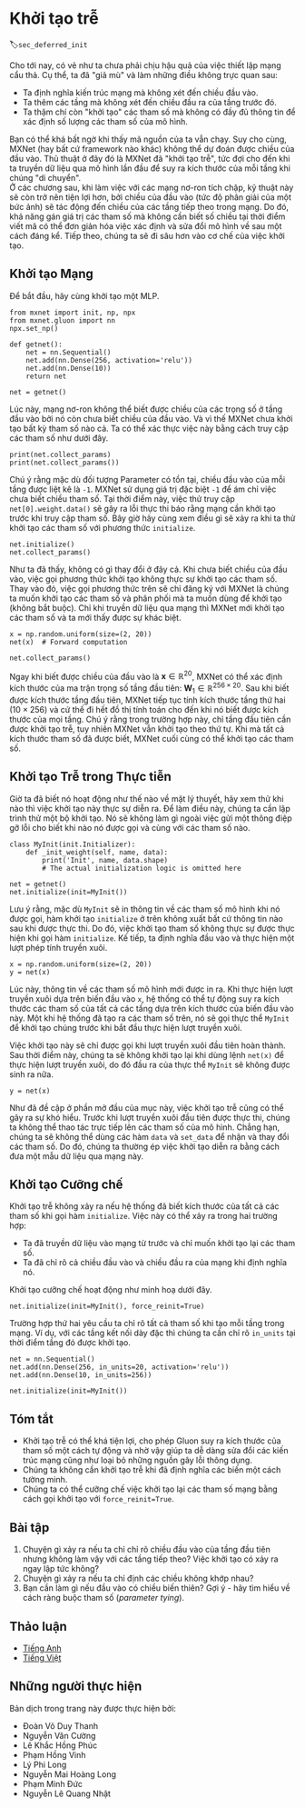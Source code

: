 <!-- ===================== Bắt đầu dịch Phần 1 ===================== -->
<!-- ========================================= REVISE PHẦN 1 - BẮT ĐẦU =================================== -->

<!--
# Deferred Initialization
-->

# Khởi tạo trễ
:label:`sec_deferred_init`

<!--
In the previous examples we played fast and loose with setting up our networks. In particular we did the following things that *shouldn't* work:
-->

<!-- UPDATE
So far, it might seem that we got away with being sloppy in setting up our networks.
Specifically, we did the following unintuitive things, which not might seem like they should work:
-->
Cho tới nay, có vẻ như ta chưa phải chịu hậu quả của việc thiết lập mạng cẩu thả. Cụ thể, ta đã "giả mù" và làm những điều không trực quan sau: 

<!--
* We defined the network architecture with no regard to the input dimensionality.
* We added layers without regard to the output dimension of the previous layer.
* We even "initialized" these parameters without knowing how many parameters were to initialize.
-->

<!-- UPDATE
* We defined the network architectures without specifying the input dimensionality.
* We added layers without specifying the output dimension of the previous layer.
* We even "initialized" these parameters before providing enough information to determine how many parameters our models should contain.
-->

* Ta định nghĩa kiến trúc mạng mà không xét đến chiều đầu vào.
* Ta thêm các tầng mà không xét đến chiều đầu ra của tầng trước đó.
* Ta thậm chí còn "khởi tạo" các tham số mà không có đầy đủ thông tin để xác định số lượng các tham số của mô hình. 

<!--
All of those things sound impossible and indeed, they are. 
After all, there is no way MXNet (or any other framework for that matter) could predict what the input dimensionality of a network would be. 
Later on, when working with convolutional networks and images this problem will become even more pertinent, since the input dimensionality 
(i.e., the resolution of an image) will affect the dimensionality of subsequent layers at a long range. 
Hence, the ability to set parameters without the need to know at the time of writing the code what the dimensionality is can greatly simplify statistical modeling. 
In what follows, we will discuss how this works using initialization as an example. 
After all, we cannot initialize variables that we do not know exist.
-->

<!-- UPDATE
You might be surprised that our code runs at all.
After all, there is no way MXNet  could tell what the input dimensionality of a network would be.
The trick here is that MXNet *defers initialization*, waiting until the first time we pass data through the model, to infer the sizes of each layer *on the fly*.
Later on, when working with convolutional neural networks this technique will become even more convenient, since the input dimensionality 
(i.e., the resolution of an image) will affect the dimensionality of each subsequent layer. 
Hence, the ability to set parameters without the need to know, at the time of writing the code, what the dimensionality is 
can greatly simplify the task of specifying and subsequently modifying our models. 
Next, we go deeper into the mechanics of initialization.
-->

Bạn có thể khá bất ngờ khi thấy mã nguồn của ta vẫn chạy. 
Suy cho cùng, MXNet (hay bất cứ framework nào khác) không thể dự đoán được chiều của đầu vào.
Thủ thuật ở đây đó là MXNet đã "khởi tạo trễ", tức đợi cho đến khi ta truyền dữ liệu qua mô hình lần đầu để suy ra kích thước của mỗi tầng khi chúng "di chuyển".  
Ở các chương sau, khi làm việc với các mạng nơ-ron tích chập, kỹ thuật này sẽ còn trở nên tiện lợi hơn, bởi chiều của đầu vào (tức độ phân giải của một bức ảnh) sẽ tác động đến chiều của các tầng tiếp theo trong mạng.
Do đó, khả năng gán giá trị các tham số mà không cần biết số chiều tại thời điểm viết mã có thể đơn giản hóa việc xác định và sửa đổi mô hình về sau một cách đáng kể.
Tiếp theo, chúng ta sẽ đi sâu hơn vào cơ chế của việc khởi tạo.

<!-- ===================== Kết thúc dịch Phần 1 ===================== -->

<!-- ===================== Bắt đầu dịch Phần 2 ===================== -->

<!--
## Instantiating a Network
-->

## Khởi tạo Mạng

<!--
Let's see what happens when we instantiate a network. 
We start with our trusty MLP as before.
-->

<!-- UPDATE
To begin, let us instantiate an MLP. 
-->

Để bắt đầu, hãy cùng khởi tạo một MLP.

```{.python .input}
from mxnet import init, np, npx
from mxnet.gluon import nn
npx.set_np()

def getnet():
    net = nn.Sequential()
    net.add(nn.Dense(256, activation='relu'))
    net.add(nn.Dense(10))
    return net

net = getnet()
```

<!--
At this point the network does not really know yet what the dimensionalities of the various parameters should be. 
All one could tell at this point is that each layer needs weights and bias, albeit of unspecified dimensionality. 
If we try accessing the parameters, that is exactly what happens.
-->

<!-- UPDATE
At this point, the network cannot possibly know the dimensions of the input layer's weights because the input dimension remains unknown.
Consequently MXNet has not yet initialized any parameters.
We confirm by attempting to access the parameters below.
-->

Lúc này, mạng nơ-ron không thể biết được chiều của các trọng số ở tầng đầu vào bởi nó còn chưa biết chiều của đầu vào.
Và vì thế MXNet chưa khởi tạo bất kỳ tham số nào cả.
Ta có thể xác thực việc này bằng cách truy cập các tham số như dưới đây.

```{.python .input}
print(net.collect_params)
print(net.collect_params())
```

<!--
In particular, trying to access `net[0].weight.data()` at this point would trigger a runtime error stating that the network needs initializing before it can do anything. 
Let's see whether anything changes after we initialize the parameters:
-->

<!--UPDATE
Note that while the Parameter objects exist, the input dimension to each layer to listed as `-1`.
MXNet uses the special value `-1` to indicate that the parameters dimension remains unknown.
At this point attempts to access `net[0].weight.data()` would trigger a runtime error stating that the network must be initialized before the parameters can be accessed.
Now let us see what happens when we attempt to initialze parameters via the `initialize` method.
-->

Chú ý rằng mặc dù đối tượng Parameter có tồn tại, chiều đầu vào của mỗi tầng được liệt kê là `-1`.
MXNet sử dụng giá trị đặc biệt `-1` để ám chỉ việc chưa biết chiều tham số.
Tại thời điểm này, việc thử truy cập `net[0].weight.data()` sẽ gây ra lỗi thực thi báo rằng mạng cần khởi tạo trước khi truy cập tham số. 
Bây giờ hãy cùng xem điều gì sẽ xảy ra khi ta thử khởi tạo các tham số với phương thức `initialize`.

```{.python .input}
net.initialize()
net.collect_params()
```

<!--
As we can see, nothing really changed. 
Only once we provide the network with some data do we see a difference. 
Let's try it out.
-->

<!-- UPDATE
As we can see, nothing has changed. 
When input dimensions are known, calls to initialize do not truly initalize the parameters.
Instead, this call registers to MXNet that we wish (and optionally, according to which distribution) to initialize the parameters. 
Only once we pass data through the network will MXNet finally initialize parameters and we will see a difference.
-->

Như ta đã thấy, không có gì thay đổi ở đây cả.
Khi chưa biết chiều của đầu vào, việc gọi phương thức khởi tạo không thực sự khởi tạo các tham số.
Thay vào đó, việc gọi phương thức trên sẽ chỉ đăng ký với MXNet là chúng ta muốn khởi tạo các tham số và phân phối mà ta muốn dùng để khởi tạo (không bắt buộc).
Chỉ khi truyền dữ liệu qua mạng thì MXNet mới khởi tạo các tham số và ta mới thấy được sự khác biệt. 

```{.python .input}
x = np.random.uniform(size=(2, 20))
net(x)  # Forward computation

net.collect_params()
```

<!--
The main difference to before is that as soon as we knew the input dimensionality, 
$\mathbf{x} \in \mathbb{R}^{20}$ it was possible to define the weight matrix for the first layer, 
i.e., $\mathbf{W}_1 \in \mathbb{R}^{256 \times 20}$. 
With that out of the way, we can progress to the second layer, 
define its dimensionality to be $10 \times 256$ and so on through the computational graph and bind all the dimensions as they become available. 
Once this is known, we can proceed by initializing parameters. 
This is the solution to the three problems outlined above.
-->

<!-- UPDATE
As soon as we knew the input dimensionality, $\mathbf{x} \in \mathbb{R}^{20}$ MXNet can identify the shape of the first layer's weight matrix, i.e., $\mathbf{W}_1 \in \mathbb{R}^{256 \times 20}$.
Having recognized the first layer shape, MXNet proceeds to the second layer, whose dimensionality is $10 \times 256$ and so on through the computational graph until all shapes are known.
Note that in this case, only the first layer required deferred initialization, but MXNet initializes sequentially. 
Once all parameter shapes are known, MXNet can finally initialize the parameters. 
-->

Ngay khi biết được chiều của đầu vào là $\mathbf{x} \in \mathbb{R}^{20}$, MXNet có thể xác định kích thước của ma trận trọng số tầng đầu tiên: $\mathbf{W}_1 \in \mathbb{R}^{256 \times 20}$.
Sau khi biết được kích thước tầng đầu tiên, MXNet tiếp tục tính kích thước tầng thứ hai ($10 \times 256$) và cứ thế đi hết đồ thị tính toán cho đến khi nó biết được kích thước của mọi tầng.
Chú ý rằng trong trường hợp này, chỉ tầng đầu tiên cần được khởi tạo trễ, tuy nhiên MXNet vẫn khởi tạo theo thứ tự. 
Khi mà tất cả kích thước tham số đã được biết, MXNet cuối cùng có thể khởi tạo các tham số. 

<!-- ===================== Kết thúc dịch Phần 2 ===================== -->

<!-- ===================== Bắt đầu dịch Phần 3 ===================== -->

<!-- ========================================= REVISE PHẦN 1 - KẾT THÚC ===================================-->

<!-- ========================================= REVISE PHẦN 2 - BẮT ĐẦU ===================================-->

<!--
## Deferred Initialization in Practice
-->

## Khởi tạo Trễ trong Thực tiễn

<!--
Now that we know how it works in theory, let's see when the initialization is actually triggered. 
In order to do so, we mock up an initializer which does nothing but report a debug message stating when it was invoked and with which parameters.
-->

<!-- UPDATE
Now that we know how it works in theory, let us see when the initialization is actually triggered.
In order to do so, we mock up an initializer which does nothing but report a debug message stating when it was invoked and with which parameters.
-->

Giờ ta đã biết nó hoạt động như thế nào về mặt lý thuyết, hãy xem thử khi nào thì việc khởi tạo này thực sự diễn ra.
Để làm điều này, chúng ta cần lập trình thử một bộ khởi tạo. Nó sẽ không làm gì ngoài việc gửi một thông điệp gỡ lỗi cho biết khi nào nó được gọi và cùng với các tham số nào.

```{.python .input  n=22}
class MyInit(init.Initializer):
    def _init_weight(self, name, data):
        print('Init', name, data.shape)
        # The actual initialization logic is omitted here

net = getnet()
net.initialize(init=MyInit())
```

<!--
Note that, although `MyInit` will print information about the model parameters when it is called, 
the above `initialize` function does not print any information after it has been executed.
Therefore there is no real initialization parameter when calling the `initialize` function. 
Next, we define the input and perform a forward calculation.
-->

<!-- UPDATE
Note that, although `MyInit` will print information about the model parameters when it is called, the above `initialize` function does not print any information after it has been executed.  
Therefore there is no real initialization parameter when calling the `initialize` function. 
Next, we define the input and perform a forward calculation.
-->

Lưu ý rằng, mặc dù `MyInit` sẽ in thông tin về các tham số mô hình khi nó được gọi, hàm khởi tạo `initialize` ở trên không xuất bất cứ thông tin nào sau khi được thực thi. 
Do đó, việc khởi tạo tham số không thực sự được thực hiện khi gọi hàm `initialize`.
Kế tiếp, ta định nghĩa đầu vào và thực hiện một lượt phép tính truyền xuôi.

```{.python .input  n=25}
x = np.random.uniform(size=(2, 20))
y = net(x)
```

<!--
At this time, information on the model parameters is printed. 
When performing a forward calculation based on the input `x`, the system can automatically infer the shape of the weight parameters of all layers based on the shape of the input. 
Once the system has created these parameters, it calls the `MyInit` instance to initialize them before proceeding to the forward calculation.
-->

<!-- UPDATE
At this time, information on the model parameters is printed. 
When performing a forward calculation based on the input `x`, the system can automatically infer the shape of the weight parameters of all layers based on the shape of the input. 
Once the system has created these parameters, it calls the `MyInit` instance to initialize them before proceeding to the forward calculation.
-->

Lúc này, thông tin về các tham số mô hình mới được in ra. 
Khi thực hiện lượt truyền xuôi dựa trên biến đầu vào `x`, hệ thống có thể tự động suy ra kích thước các tham số của tất cả các tầng dựa trên kích thước của biến đầu vào này. 
Một khi hệ thống đã tạo ra các tham số trên, nó sẽ gọi thực thể `MyInit` để khởi tạo chúng trước khi bắt đầu thực hiện lượt truyền xuôi. 

<!--
Of course, this initialization will only be called when completing the initial forward calculation. 
After that, we will not re-initialize when we run the forward calculation `net(x)`, so the output of the `MyInit` instance will not be generated again.
-->

<!-- UPDATE
This initialization will only be called when completing the initial forward calculation. 
After that, we will not re-initialize when we run the forward calculation `net(x)`, so the output of the `MyInit` instance will not be generated again.
-->

Việc khởi tạo này sẽ chỉ được gọi khi lượt truyền xuôi đầu tiên hoàn thành. 
Sau thời điểm này, chúng ta sẽ không khởi tạo lại khi dùng lệnh `net(x)` để thực hiện lượt truyền xuôi, do đó đầu ra của thực thể `MyInit` sẽ không được sinh ra nữa.  

```{.python .input}
y = net(x)
```

<!--
As mentioned at the beginning of this section, deferred initialization can also cause confusion. 
Before the first forward calculation, we were unable to directly manipulate the model parameters, 
for example, we could not use the `data` and `set_data` functions to get and modify the parameters. 
Therefore, we often force initialization by sending a sample observation through the network.
-->

<!-- UPDATE
As mentioned at the beginning of this section, deferred initialization can be source of confusion.
Before the first forward calculation, we were unable to directly manipulate the model parameters,
for example, we could not use the `data` and `set_data` functions to get and modify the parameters.
Therefore, we often force initialization by sending a sample observation through the network.
-->

Như đã đề cập ở phần mở đầu của mục này, việc khởi tạo trễ cũng có thể gây ra sự khó hiểu. 
Trước khi lượt truyền xuôi đầu tiên được thực thi, chúng ta không thể thao tác trực tiếp lên các tham số của mô hình. 
Chẳng hạn, chúng ta sẽ không thể dùng các hàm `data` và `set_data` để nhận và thay đổi các tham số. 
Do đó, chúng ta thường ép việc khởi tạo diễn ra bằng cách đưa một mẫu dữ liệu qua mạng này. 

<!-- ===================== Kết thúc dịch Phần 3 ===================== -->

<!-- ===================== Bắt đầu dịch Phần 4 ===================== -->

<!--
## Forced Initialization
-->

## Khởi tạo Cưỡng chế

<!--
Deferred initialization does not occur if the system knows the shape of all parameters when calling the `initialize` function. 
This can occur in two cases:
-->

<!-- UPDATE
Deferred initialization does not occur if the system knows the shape of all parameters when we call the `initialize` function. 
This can occur in two cases:
-->

Khởi tạo trễ không xảy ra nếu hệ thống đã biết kích thước của tất cả các tham số khi gọi hàm `initialize`.
Việc này có thể xảy ra trong hai trường hợp: 

<!--
* We have already seen some data and we just want to reset the parameters.
* We specified all input and output dimensions of the network when defining it.
-->

* Ta đã truyền dữ liệu vào mạng từ trước và chỉ muốn khởi tạo lại các tham số. 
* Ta đã chỉ rõ cả chiều đầu vào và chiều đầu ra của mạng khi định nghĩa nó. 

<!--
Forced reinitialization works as illustrated below.
-->

Khởi tạo cưỡng chế hoạt động như minh hoạ dưới đây.

```{.python .input}
net.initialize(init=MyInit(), force_reinit=True)
```

<!--
The second case requires us to specify the remaining set of parameters when creating the layer. 
For instance, for dense layers we also need to specify the `in_units` so that initialization can occur immediately once `initialize` is called.
-->

<!-- UPDATE
The second case requires that we specify all parameters when creating each layer.
For instance, for dense layers we must specify `in_units` at the time that the layer is instantiated.
-->

Trường hợp thứ hai yêu cầu ta chỉ rõ tất cả tham số khi tạo mỗi tầng trong mạng.
Ví dụ, với các tầng kết nối dày đặc thì chúng ta cần chỉ rõ `in_units` tại thời điểm tầng đó được khởi tạo.

```{.python .input}
net = nn.Sequential()
net.add(nn.Dense(256, in_units=20, activation='relu'))
net.add(nn.Dense(10, in_units=256))

net.initialize(init=MyInit())
```

<!--
## Summary
-->

## Tóm tắt

<!--
* Deferred initialization is a good thing. It allows Gluon to set many things automatically and it removes a great source of errors from defining novel network architectures.
* We can override this by specifying all implicitly defined variables.
* Initialization can be repeated (or forced) by setting the `force_reinit=True` flag.
-->

<!-- UPDATE
* Deferred initialization can be convenient, allowing Gluon to infer parameter shapes automatically, making it easy to modify architectures and eliminating one common source of errors.
* We do not need deferred initialization when we specify all variables explicitly.
* We can forcibly re-initialize a network's parameters by invoking initalize with the `force_reinit=True` flag.
-->

* Khởi tạo trễ có thể khá tiện lợi, cho phép Gluon suy ra kích thước của tham số một cách tự động và nhờ vậy giúp ta dễ dàng sửa đổi các kiến trúc mạng cũng như loại bỏ những nguồn gây lỗi thông dụng. 
* Chúng ta không cần khởi tạo trễ khi đã định nghĩa các biến một cách tường minh.
* Chúng ta có thể cưỡng chế việc khởi tạo lại các tham số mạng bằng cách gọi khởi tạo với `force_reinit=True`. 

<!--
## Exercises
-->

## Bài tập

<!--
1. What happens if you specify the input dimensions to the first laye but not to subsequent layers? Do you get immediate initialization?
2. What happens if you specify mismatching dimensions?
3. What would you need to do if you have input of varying dimensionality? Hint - look at parameter tying.
-->

1. Chuyện gì xảy ra nếu ta chỉ chỉ rõ chiều đầu vào của tầng đầu tiên nhưng không làm vậy với các tầng tiếp theo? Việc khởi tạo có xảy ra ngay lập tức không?
2. Chuyện gì xảy ra nếu ta chỉ định các chiều không khớp nhau? 
3. Bạn cần làm gì nếu đầu vào có chiều biến thiên? Gợi ý - hãy tìm hiểu về cách ràng buộc tham số (*parameter tying*). 

<!-- ===================== Kết thúc dịch Phần 4 ===================== -->
<!-- ========================================= REVISE PHẦN 2 - KẾT THÚC ===================================-->

<!--
## [Discussions](https://discuss.mxnet.io/t/2327)
-->

## Thảo luận
* [Tiếng Anh](https://discuss.mxnet.io/t/2327)
* [Tiếng Việt](https://forum.machinelearningcoban.com/c/d2l)

## Những người thực hiện
Bản dịch trong trang này được thực hiện bởi:
<!--
Tác giả của mỗi Pull Request điền tên mình và tên những người review mà bạn thấy
hữu ích vào từng phần tương ứng. Mỗi dòng một tên, bắt đầu bằng dấu `*`.

Lưu ý:
* Nếu reviewer không cung cấp tên, bạn có thể dùng tên tài khoản GitHub của họ
với dấu `@` ở đầu. Ví dụ: @aivivn.

* Tên đầy đủ của các reviewer có thể được tìm thấy tại https://github.com/aivivn/d2l-vn/blob/master/docs/contributors_info.md
-->

* Đoàn Võ Duy Thanh
* Nguyễn Văn Cường
* Lê Khắc Hồng Phúc
* Phạm Hồng Vinh
* Lý Phi Long
* Nguyễn Mai Hoàng Long
* Phạm Minh Đức
* Nguyễn Lê Quang Nhật

